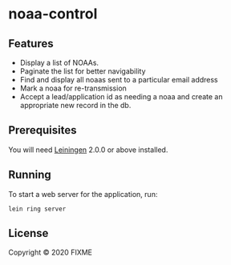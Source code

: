 # noaa-control

## Features

- Display a list of NOAAs.
- Paginate the list for better navigability
- Find and display all noaas sent to a particular email address
- Mark a noaa for re-transmission
- Accept a lead/application id as needing a noaa and create an appropriate new record in the db.

## Prerequisites

You will need [Leiningen][] 2.0.0 or above installed.

[leiningen]: https://github.com/technomancy/leiningen

## Running

To start a web server for the application, run:

    lein ring server

## License

Copyright © 2020 FIXME
